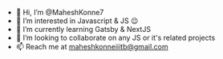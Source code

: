 - 👋 Hi, I’m @MaheshKonne7
- 👀 I’m interested in Javascript & JS 😉
- 🌱 I’m currently learning Gatsby & NextJS
- 💞️ I’m looking to collaborate on any JS or it's related projects
- 📫 Reach me at maheshkonneiiitb@gmail.com

<!---
MaheshKonne7/MaheshKonne7 is a ✨ special ✨ repository because its `README.md` (this file) appears on your GitHub profile.
You can click the Preview link to take a look at your changes.
--->
